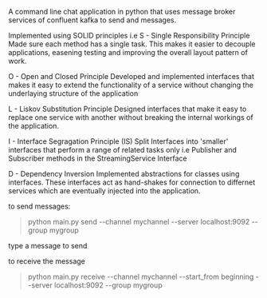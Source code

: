 
A command line chat application in python that uses message broker services of confluent kafka to send and
messages.

Implemented using SOLID principles i.e
S - Single Responsibility Principle
    Made sure each method has a single task. This makes it easier to decouple applications, easening testing and
    improving the overall layout pattern of work.

O  - Open and Closed Principle
    Developed and implemented interfaces that makes it easy to extend the functionality of a service without changing the underlaying structure of the application

L  - Liskov Substitution Principle
    Designed interfaces that make it easy to replace one service with another without breaking the internal
    workings of the application.

I  - Interface Segragation Principle (IS)
    Split Interfaces into 'smaller' interfaces that perform a range of related tasks only i.e Publisher and Subscriber methods in the StreamingService Interface

D - Dependency Inversion
    Implemented abstractions for classes using interfaces. These interfaces act as hand-shakes for connection
    to differnet services which are eventually injected into the application.



to send messages:
>python main.py send --channel mychannel --server localhost:9092 --group mygroup

type a message to send

to receive the message
>python main.py receive --channel mychannel --start_from beginning --server localhost:9092 --group mygroup